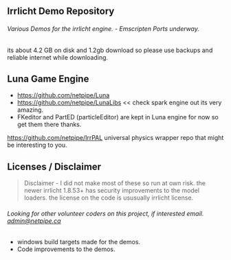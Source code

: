 ## Irrlicht Demo Repository
###### Various Demos for the irrlicht engine. - Emscripten Ports underway.
its about 4.2 GB on disk and 1.2gb download so please use backups and reliable internet while downloading.

## Luna Game Engine
- https://github.com/netpipe/Luna
- https://github.com/netpipe/LunaLibs  << check spark engine out its very amazing.
- FKeditor and PartED (particleEditor) are kept in Luna engine for now so get them there thanks.

https://github.com/netpipe/IrrPAL universal physics wrapper repo that might be interesting to you.

## Licenses / Disclaimer
> Disclaimer - I did not make most of these so run at own risk. the newer irrlicht 1.8.53+ has security improvements to the model loaders.
> the license on the code is ususually irrlicht license.

###### Looking for other volunteer coders on this project, if interested email. admin@netpipe.ca
- windows build targets made for the demos.
- Code improvements to the demos.

